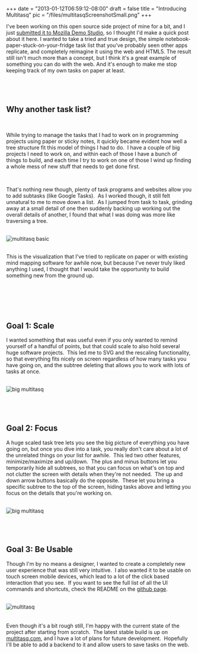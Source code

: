 
+++
date = "2013-01-12T06:59:12-08:00"
draft = false
title = "Introducing Multitasq"
pic = "/files/multitasqScreenshotSmall.png"
+++

I've been working on this open source side project of mine for a bit, and I just <a href="https://developer.mozilla.org/en-US/demos/detail/multitasq">submitted it to Mozilla Demo Studio</a>, so I thought I'd make a quick post about it here.  I wanted to take a tried and true design, the simple notebook-paper-stuck-on-your-fridge task list that you've probably seen other apps replicate, and completely reimagine it using the web and HTML5.  The result still isn't much more than a concept, but I think it's a great example of something you can do with the web.  And it's enough to make me stop keeping track of my own tasks on paper at least.<br>

<h2><br>
</h2>
<h2>Why another task list?</h2>

<br>

While trying to manage the tasks that I had to work on in programming projects using paper or sticky notes, it quickly became evident how well a tree structure fit this model of things I had to do.&nbsp; I have a couple of big projects I need to work on, and within each of those I have a bunch of things to build, and each time I try to work on one of those I wind up finding a whole mess of new stuff that needs to get done first.<br>

<br>

That's nothing new though, plenty of task programs and websites allow you to add subtasks (like Google Tasks).&nbsp; As I worked though, it still felt unnatural to me to move down a list.&nbsp; As I jumped from task to task, grinding away at a small detail of one then suddenly backing up working out the overall details of another, I found that what I was doing was more like traversing a tree.<br>

<br>

<img unselectable="on" src="http://justinmccandless.com/img/posts/multitasq/multitasqScreenshotUnderpants.png" alt="multitasq basic" style="text-align: center; cursor: default;">
<br>

<br>

This is the visualization that I've tried to replicate on paper or with existing mind mapping software for awhile now, but because I've never truly liked anything I used, I thought that I would take the opportunity to build something new from the ground up.<br>

<br>

<h2><br>
</h2>
<h2>Goal 1: Scale</h2>

I wanted something that was useful even if you only wanted to remind yourself of a handful of points, but that could scale to also hold several huge software projects.&nbsp; This led me to SVG and the rescaling functionality, so that everything fits nicely on screen regardless of how many tasks you have going on, and the subtree deleting that allows you to work with lots of tasks at once.<br>

<br>

<img unselectable="on" src="http://justinmccandless.com/img/posts/multitasq/multitasqBig.png" alt="big multitasq" style="text-align: center; cursor: default;">
<br>

<h2><br>
</h2>
<h2>Goal 2: Focus</h2>

A huge scaled task tree lets you see the big picture of everything you have going on, but once you dive into a task, you really don't care about a lot of the unrelated things on your list for awhile.&nbsp; This led two other features, minimize/maximize and up/down.&nbsp; The plus and minus buttons let you temporarily hide all subtrees, so that you can focus on what's on top and not clutter the screen with details when they're not needed.&nbsp; The up and down arrow buttons basically do the opposite.&nbsp; These let you bring a specific subtree to the top of the screen, hiding tasks above and letting you focus on the details that you're working on.
<br>

<br>

<img unselectable="on" src="http://justinmccandless.com/img/posts/multitasq/multitasqGroceries.png" alt="big multitasq" style="text-align: center; cursor: default;">
<br>

<h2><br>
</h2>
<h2>Goal 3: Be Usable</h2>

Though I'm by no means a designer, I wanted to create a completely new user experience that was still very intuitive.&nbsp; I also wanted it to be usable on touch screen mobile devices, which lead to a lot of the click based interaction that you see.&nbsp; If you want to see the full list of all the UI commands and shortcuts, check the README on the <a href="https://github.com/justinmc/multitasq">github page</a>.<br>

<br>

<img unselectable="on" src="http://justinmccandless.com/img/posts/multitasq/multitasqLogo.png" alt="multitasq" style="text-align: center; cursor: default;">
<br>

<br>
<br>
Even though it's a bit rough still, I'm happy with the current state of the project after starting from scratch.&nbsp; The latest stable build is up on <a href="http://www.multitasq.com">multitasq.com</a>, and I have a lot of plans for future development.&nbsp; Hopefully I'll be able to add a backend to it and allow users to save tasks on the web.<br>
